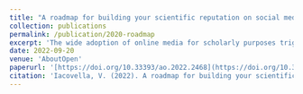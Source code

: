 ```yaml
---
title: "A roadmap for building your scientific reputation on social media"
collection: publications
permalink: /publication/2020-roadmap
excerpt: 'The wide adoption of online media for scholarly purposes triggered a rapid increase in the access to scientific information. Here we briefly describe how this represented one of the foundations of the open access revolution and how this is connected to the development and circulation of alternative metrics for research outcomes.'
date: 2022-09-20
venue: 'AboutOpen'
paperurl: '[https://doi.org/10.33393/ao.2022.2468](https://doi.org/10.33393/ao.2022.2468)'
citation: 'Iacovella, V. (2022). A roadmap for building your scientific reputation on social media. AboutOpen, 9(1), 87–91. [https://doi.org/10.33393/ao.2022.2468](https://doi.org/10.33393/ao.2022.2468)'
---
```

